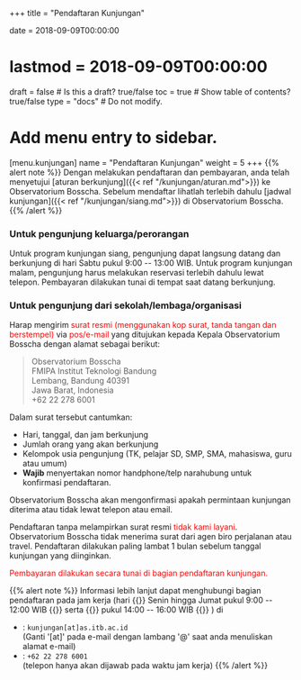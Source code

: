 +++
title = "Pendaftaran Kunjungan"

date = 2018-09-09T00:00:00
# lastmod = 2018-09-09T00:00:00

draft = false  # Is this a draft? true/false
toc = true  # Show table of contents? true/false
type = "docs"  # Do not modify.

# Add menu entry to sidebar.
[menu.kunjungan]
  name = "Pendaftaran Kunjungan"
  weight = 5
+++
{{% alert note %}}
Dengan melakukan pendaftaran dan pembayaran, anda telah menyetujui [aturan berkunjung]({{< ref "/kunjungan/aturan.md">}}) ke Observatorium Bosscha. Sebelum mendaftar lihatlah terlebih dahulu [jadwal kunjungan]({{< ref "/kunjungan/siang.md">}}) di Observatorium Bosscha.
{{% /alert %}}

### Untuk pengunjung keluarga/perorangan

Untuk program kunjungan siang, pengunjung dapat langsung datang dan berkunjung di hari Sabtu pukul 9:00 -- 13:00 WIB. Untuk program kunjungan malam, pengunjung harus melakukan reservasi terlebih dahulu lewat telepon. Pembayaran dilakukan tunai di tempat saat datang berkunjung.

### Untuk pengunjung dari sekolah/lembaga/organisasi

Harap mengirim <font color='red'>surat resmi (menggunakan kop surat, tanda tangan dan berstempel)</font> via <font color='red'>pos/e-mail</font> yang ditujukan kepada Kepala Observatorium Bosscha dengan alamat sebagai berikut:


> Observatorium Bosscha<br>
FMIPA Institut Teknologi Bandung <br>
Lembang, Bandung 40391 <br>
Jawa Barat, Indonesia <br>
<i class="fas fa-phone"></i> +62 22 278 6001

Dalam surat tersebut cantumkan:

* Hari, tanggal, dan jam berkunjung
* Jumlah orang yang akan berkunjung
* Kelompok usia pengunjung (TK, pelajar SD, SMP, SMA, mahasiswa, guru atau umum)
* **Wajib** menyertakan nomor handphone/telp narahubung untuk konfirmasi pendaftaran.

Observatorium Bosscha akan mengonfirmasi apakah permintaan kunjungan diterima atau tidak lewat telepon atau email. 

Pendaftaran tanpa melampirkan surat resmi <font color='red'>tidak kami layani</font>. Observatorium Bosscha tidak menerima surat dari agen biro perjalanan atau travel. Pendaftaran dilakukan paling lambat 1 bulan sebelum tanggal kunjungan yang diinginkan.

<font color='red'>Pembayaran dilakukan secara tunai di bagian pendaftaran kunjungan.</font>

{{% alert note %}}
Informasi lebih lanjut dapat menghubungi bagian pendaftaran pada jam kerja (hari {{<hl>}} Senin hingga Jumat pukul 9:00 -- 12:00 WIB {{</hl>}} serta {{<hl>}} pukul 14:00 -- 16:00 WIB {{</hl>}} ) di

* <i class="fas fa-envelope"></i> : `kunjungan[at]as.itb.ac.id` <br>
(Ganti '[at]' pada e-mail dengan lambang '@' saat anda menuliskan alamat e-mail)
* <i class="fas fa-phone"></i> : `+62 22 278 6001` <br>
(telepon hanya akan dijawab pada waktu jam kerja)
{{% /alert %}}